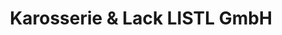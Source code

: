 ---
title: "Karosserie & Lack LISTL GmbH"
url: /regensburg/karosserie-und-lack-listl-gmbh/
shop: Autowerkstatt
---